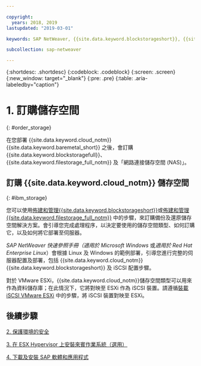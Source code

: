 ```yaml
---

copyright:
  years: 2018, 2019
lastupdated: "2019-03-01"

keywords: SAP NetWeaver, {{site.data.keyword.blockstorageshort}}, {{site.data.keyword.filestorage_full_notm}}, {{site.data.keyword.cloud_notm}}, {{site.data.keyword.baremetal_short}}

subcollection: sap-netweaver

---
```


{:shortdesc: .shortdesc}
{:codeblock: .codeblock}
{:screen: .screen}
{:new_window: target="_blank"}
{:pre: .pre}
{:table: .aria-labeledby="caption"}

# 1. 訂購儲存空間
{: #order_storage}

在您部署 {{site.data.keyword.cloud_notm}}{{site.data.keyword.baremetal_short}} 之後，會訂購 {{site.data.keyword.blockstoragefull}}、{{site.data.keyword.filestorage_full_notm}} 及「網路連接儲存空間 (NAS)」。

## 訂購 {{site.data.keyword.cloud_notm}} 儲存空間
{: #ibm_storage}

您可以使用[佈建和管理{{site.data.keyword.blockstorageshort}}](/docs/infrastructure/BlockStorage?topic=BlockStorage-getting-started#getting-started)或[佈建和管理 {{site.data.keyword.filestorage_full_notm}}](/docs/infrastructure/FileStorage?topic=FileStorage-orderingConsole#orderingConsole) 中的步驟，來訂購備份及還原儲存空間解決方案。會引導您完成處理程序，以決定要使用的儲存空間類型、如何訂購它，以及如何將它部署至伺服器。

*SAP NetWeaver 快速參照手冊（適用於 Microsoft Windows* 或*適用於 Red Hat Enterprise Linux*）會根據 Linux 及 Windows 的範例部署，引導您進行完整的伺服器配置及部署，包括 {{site.data.keyword.cloud_notm}}{{site.data.keyword.blockstorageshort}} 及 iSCSI 配置步驟。

對於 VMware ESXi，{{site.data.keyword.cloud_notm}}儲存空間類型可以用來作為資料儲存庫；在此情況下，它將對映至 ESXi 作為 iSCSI 裝置。請遵循[裝載 iSCSI VMware ESXi](/docs/infrastructure/vmware?topic=VMware-mount-iscsi-esxi#mount-iscsi-esxi) 中的步驟，將 iSCSI 裝置對映至 ESXi。

## 後續步驟

  [2. 保護環境的安全](/docs/infrastructure/sap-netweaver?topic=sap-netweaver-secure_environment#secure_environment)

  [3. 在 ESX Hypervisor 上安裝來賓作業系統（選用）](/docs/infrastructure/sap-netweaver?topic=sap-netweaver-install_guest_os#install_guest_os)

  [4. 下載及安裝 SAP 軟體和應用程式](/docs/infrastructure/sap-netweaver?topic=sap-netweaver-install_sap#install_sap)
